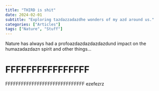 ```yaml
---
title: "THIRD is shit"
date: 2024-02-01
subtitle: "Exploring tazdazzadazdhe wonders of my azd around us."
categories: ["Articles"]
tags: ["Nature", "Stuff"]
---
```


Nature has always had a profoazdazdazdazdazdund impact on the humazadazdazn spirit and other things...
# FFFFFFFFFFFFFFFF
FFFFFFFFFFFFFFFFFFFFFFFFFFFFFF
ezefezrz
